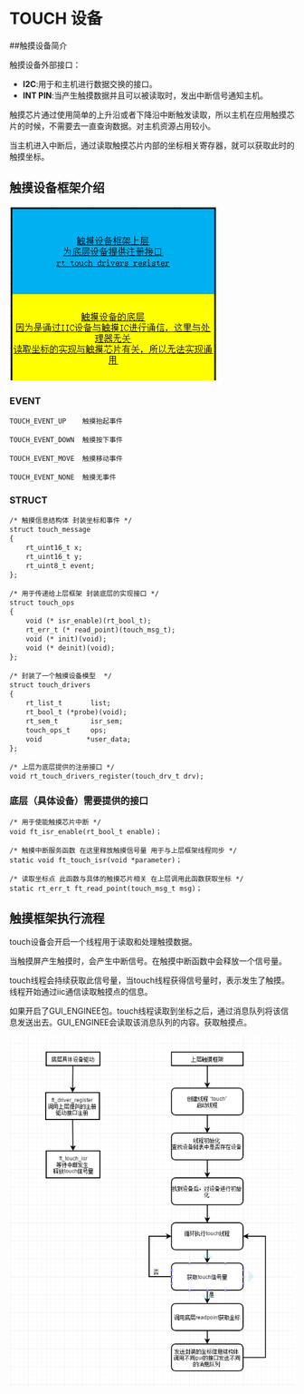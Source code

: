 # TOUCH 设备
##触摸设备简介

触摸设备外部接口：

- **I2C**:用于和主机进行数据交换的接口。
- **INT PIN**:当产生触摸数据并且可以被读取时，发出中断信号通知主机。

触摸芯片通过使用简单的上升沿或者下降沿中断触发读取，所以主机在应用触摸芯片的时候，不需要去一直查询数据。对主机资源占用较小。

当主机进入中断后，通过读取触摸芯片内部的坐标相关寄存器，就可以获取此时的触摸坐标。

## 触摸设备框架介绍
![avatar](figure/ceng.png)

### EVENT
```
TOUCH_EVENT_UP    触摸抬起事件

TOUCH_EVENT_DOWN  触摸按下事件  

TOUCH_EVENT_MOVE  触摸移动事件

TOUCH_EVENT_NONE  触摸无事件
```
### STRUCT
```
/* 触摸信息结构体 封装坐标和事件 */
struct touch_message
{
    rt_uint16_t x;
    rt_uint16_t y;
    rt_uint8_t event;
};

/* 用于传递给上层框架 封装底层的实现接口 */
struct touch_ops
{
    void (* isr_enable)(rt_bool_t);
    rt_err_t (* read_point)(touch_msg_t);
    void (* init)(void);
    void (* deinit)(void);
};

/* 封装了一个触摸设备模型  */
struct touch_drivers
{
    rt_list_t       list;
    rt_bool_t (*probe)(void);
    rt_sem_t        isr_sem;
    touch_ops_t     ops;
  	void           *user_data;
};

/* 上层为底层提供的注册接口 */
void rt_touch_drivers_register(touch_drv_t drv);

```
### 底层（具体设备）需要提供的接口
```
/* 用于使能触摸芯片中断 */
void ft_isr_enable(rt_bool_t enable)；

/* 触摸中断服务函数 在这里释放触摸信号量 用于与上层框架线程同步 */
static void ft_touch_isr(void *parameter)；

/* 读取坐标点 此函数与具体的触摸芯片相关 在上层调用此函数获取坐标 */
static rt_err_t ft_read_point(touch_msg_t msg)；

```

## 触摸框架执行流程

touch设备会开启一个线程用于读取和处理触摸数据。

当触摸屏产生触摸时，会产生中断信号。在触摸中断函数中会释放一个信号量。

touch线程会持续获取此信号量，当touch线程获得信号量时，表示发生了触摸。线程开始通过iic通信读取触摸点的信息。

如果开启了GUI_ENGINEE包。touch线程读取到坐标之后，通过消息队列将该信息发送出去。GUI_ENGINEE会读取该消息队列的内容。获取触摸点。

![avatar](figure/lc.png)